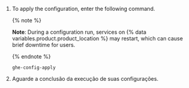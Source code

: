 1. To apply the configuration, enter the following command.

   {% note %}

   **Note**: During a configuration run, services on {% data variables.product.product_location %} may restart, which can cause brief downtime for users.

   {% endnote %}

    ```shell
    ghe-config-apply
    ```
1. Aguarde a conclusão da execução de suas configurações.
